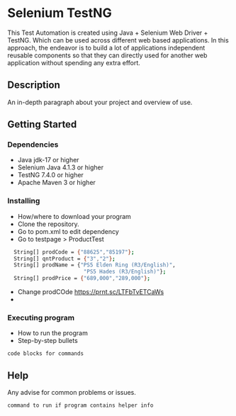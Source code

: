 # Selenium TestNG

This Test Automation is created using Java + Selenium Web Driver + TestNG. Which can be used across different web based applications. 
In this approach, the endeavor is to build a lot of applications independent reusable components so that they can directly used for 
another web application without spending any extra effort.

## Description

An in-depth paragraph about your project and overview of use.

## Getting Started

### Dependencies

* Java jdk-17 or higher
* Selenium Java 4.1.3 or higher
* TestNG 7.4.0 or higher
* Apache Maven 3 or higher

### Installing

* How/where to download your program
* Clone the repository.
* Go to pom.xml to edit dependency
* Go to testpage > ProductTest 
```bash
  String[] prodCode = {"88625","85197"};
  String[] qntProduct = {"3","2"};
  String[] prodName = {"PS5 Elden Ring (R3/English)",
                        "PS5 Hades (R3/English)"};
  String[] prodPrice = {"689,000","289,000"};
```
* Change prodCOde
https://prnt.sc/LTFbTvETCaWs
* 

### Executing program

* How to run the program
* Step-by-step bullets
```
code blocks for commands
```
## Help

Any advise for common problems or issues.
```
command to run if program contains helper info
```
